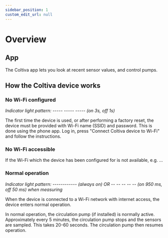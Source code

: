 ```yaml
---
sidebar_position: 1
custom_edit_url: null
---
```


# Overview
## App
The Coltiva app lets you look at recent sensor values, and control pumps.

## How the Coltiva device works
### No Wi-Fi configured
*Indicator light pattern: -----  -----  ----- (on 3s, off 1s)*

The first time the device is used, or after performing a factory reset, the device must be provided with Wi-Fi name (SSID) and password. This is done using the phone app. Log in, press "Connect Coltiva device to Wi-Fi" and follow the instructions.

### No Wi-Fi accessible
If the Wi-Fi which the device has been configured for is not available, e.g. ...
### Normal operation
*Indicator light pattern: ------------ (always on) OR -- -- -- -- -- (on 950 ms, off 50 ms) when measuring*

When the device is connected to a Wi-Fi network with internet access, the device enters normal operation.

In normal operation, the circulation pump (if installed) is normally active. Approximately every 5 minutes, the circulation pump stops and the sensors are sampled. This takes 20-60 seconds. The circulation pump then resumes operation.

